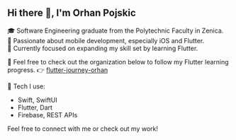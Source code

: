 ## Hi there 👋, I'm Orhan Pojskic

🎓 Software Engineering graduate from the Polytechnic Faculty in Zenica.  
📱 Passionate about mobile development, especially iOS and Flutter.  
🚀 Currently focused on expanding my skill set by learning Flutter.

📂 Feel free to check out the organization below to follow my Flutter learning progress.
👉 [flutter-journey-orhan](https://github.com/flutter-journey-orhan)

🔧 Tech I use:
- Swift, SwiftUI
- Flutter, Dart
- Firebase, REST APIs

Feel free to connect with me or check out my work!

<!--
**Orhanko/Orhanko** is a ✨ _special_ ✨ repository because its `README.md` (this file) appears on your GitHub profile.

Here are some ideas to get you started:

- 🔭 I’m currently working on ...
- 🌱 I’m currently learning ...
- 👯 I’m looking to collaborate on ...
- 🤔 I’m looking for help with ...
- 💬 Ask me about ...
- 📫 How to reach me: ...
- 😄 Pronouns: ...
- ⚡ Fun fact: ...
-->
